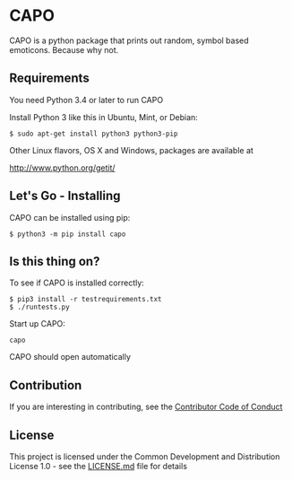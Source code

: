 # CAPO 

CAPO is a python package that prints out random, symbol based emoticons. Because why not. 

## Requirements

You need Python 3.4 or later to run CAPO

Install Python 3 like this in Ubuntu, Mint, or Debian:

```
$ sudo apt-get install python3 python3-pip
```

Other Linux flavors, OS X and Windows, packages are available at

<http://www.python.org/getit/>

## Let's Go - Installing

CAPO can be installed using pip:

```
$ python3 -m pip install capo
```

## Is this thing on?

To see if CAPO is installed correctly:

```
$ pip3 install -r testrequirements.txt
$ ./runtests.py
```

Start up CAPO:

`capo`

CAPO should open automatically



## Contribution

If you are interesting in contributing, see the [Contributor Code of Conduct]()





## License

This project is licensed under the Common Development and Distribution License 1.0 - see the [LICENSE.md](https://gist.github.com/PurpleBooth/LICENSE.md) file for details









